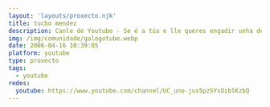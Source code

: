 ```yaml
---
layout: 'layouts/proxecto.njk'
title: tucho mendez
description: Canle de Youtube - Se é a túa e lle queres engadir unha descripción e etiquetas, ponte en contacto con nós.
img: /img/comunidade/galegotube.webp
date: 2006-04-16 10:39:05
platform: youtube
type: proxecto
tags:
  - youtube
redes:
  youtube: https://www.youtube.com/channel/UC_uno-jus5pzSYsOiblKzbQ
---
```


